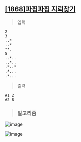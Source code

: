 ## [[1868]파핑파핑 지뢰찾기](https://swexpertacademy.com/main/code/problem/problemDetail.do?contestProbId=AV5LwsHaD1MDFAXc&categoryId=AV5LwsHaD1MDFAXc&categoryType=CODE)

> 입력

	2  
	3  
	..*  
	..*  
	**.  
	5  
	..*..  
	..*..  
	.*..*  
	.*...  
	.*...

> 출력

	#1 2  
	#2 8

> ### 알고리즘
![image](https://user-images.githubusercontent.com/34594339/90855908-b0092400-e3bb-11ea-8231-aa2c717ac8ff.png)


![image](https://user-images.githubusercontent.com/34594339/90855805-759f8700-e3bb-11ea-9a77-cda5d4944eb4.png)
